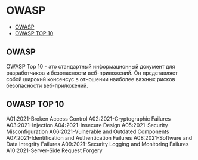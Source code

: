 # OWASP
- [OWASP](#owasp)
- [OWASP TOP 10](#owasptop10)

## OWASP
OWASP Top 10 - это стандартный информационный документ для разработчиков и безопасности веб-приложений. Он представляет собой широкий консенсус в отношении наиболее важных рисков безопасности веб-приложений.

## OWASP TOP 10
A01:2021-Broken Access Control
A02:2021-Cryptographic Failures
A03:2021-Injection
A04:2021-Insecure Design 
A05:2021-Security Misconfiguration
A06:2021-Vulnerable and Outdated Components
A07:2021-Identification and Authentication Failures 
A08:2021-Software and Data Integrity Failures
A09:2021-Security Logging and Monitoring Failures
A10:2021-Server-Side Request Forgery
